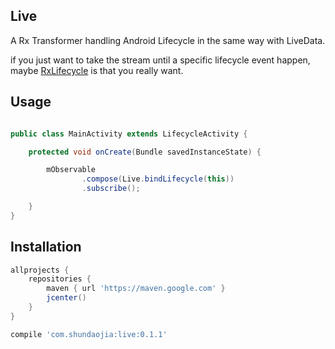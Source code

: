 ##  Live
A Rx Transformer handling Android Lifecycle in the  same way with LiveData.

if you just want to take the stream until a specific lifecycle event happen, maybe <a href = "https://github.com/trello/RxLifecycle">RxLifecycle</a> is that you really want.

## Usage

```java

public class MainActivity extends LifecycleActivity {

    protected void onCreate(Bundle savedInstanceState) {

        mObservable
                .compose(Live.bindLifecycle(this))
                .subscribe();

    }
}

```

## Installation

```groovy
allprojects {
    repositories {
        maven { url 'https://maven.google.com' }
        jcenter()
    }
}
```

```groovy
compile 'com.shundaojia:live:0.1.1'
```